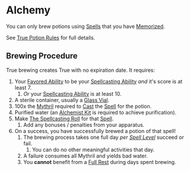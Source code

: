 # Alchemy

You can only brew potions using [Spells](../../Spellcasting/Spells.md) that you have [Memorized](../../Spellcasting/Spell%20Memorization.md).

See [True Potion Rules](True%20Potion%20Rules.md) for full details.

## Brewing Procedure

True brewing creates True with no expiration date. It requires:

1. Your [Favored Ability](../../../Player%20Characters/Backgrounds/Favored%20Ability.md) to be your [Spellcasting Ability](../../Spellcasting/The%20Spellcasting%20Disciplines/Spellcasting%20Ability.md) *and* it's score is at least 7.
	1. *Or* your [Spellcasting Ability](../../Spellcasting/The%20Spellcasting%20Disciplines/Spellcasting%20Ability.md) is at least 10.
2. A sterile container, usually a [Glass Vial](../../../Items%20and%20Gear/Gear/10%20Coins/Glass%20Vial.md).
3. 100x the [Mythril](../../Mythril.md) required to [Cast](../../Spellcasting/Spellcasting.md) the [Spell](../../Spellcasting/Spells.md) for the potion.
4. Purified water (an [Alchemist Kit](../../../Items%20and%20Gear/Gear/50%20Coins/Alchemist%20Kit.md) is required to achieve purification).
5. Make [The Spellcasting Roll](../../Spellcasting/Spellcasting.md#The%20Spellcasting%20Roll) for that [Spell](../../Spellcasting/Spells.md).
	1. Add any bonuses / penalties from your apparatus.
6. On a success, you have successfully brewed a potion of that spell!
	1. The brewing process takes one full day *per [Spell Level](../../Spells/Spell%20Level.md)* succeed or fail.
		1. You can do no other meaningful activities that day.
	2. A failure consumes all Mythril and yields bad water.
	3. You **cannot** benefit from a [Full Rest](../../../Game%20Procedures/Exploration/Resting.md#Full%20Rest) during days spent brewing.
